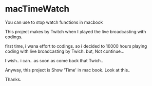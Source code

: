 # macTimeWatch
You can use to stop watch functions in macbook

This project makes by Twitch when I played the live broadcasting with codings.

first time, i wana effort to codings. so i decided to 10000 hours playing coding with live broadcasting by Twich.
but, Not continue... 

I wish.. i can.. as soon as come back that Twich..

Anyway, this project is Show 'Time' in mac book.
Look at this..

Thanks.
